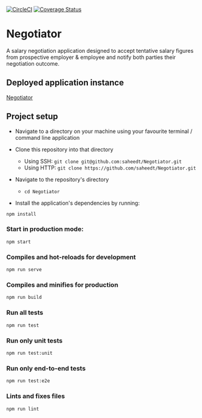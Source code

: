 [![CircleCI](https://circleci.com/gh/saheedt/Negotiator.svg?style=shield)](https://circleci.com/gh/saheedt/Negotiator)
[![Coverage Status](https://coveralls.io/repos/github/saheedt/Negotiator/badge.svg?branch=master)](https://coveralls.io/github/saheedt/Negotiator?branch=master)

# Negotiator
A salary negotiation application designed to accept tentative salary figures from prospective employer & employee and notify both parties their negotiation outcome.

## Deployed application instance
[Negotiator](https://5e694cc20f73c66facd5010a--cocky-mccarthy-9bef7d.netlify.com/)
## Project setup
* Navigate to a directory on your machine using your favourite terminal / command line application
* Clone this repository into that directory
  - Using SSH: ```git clone git@github.com:saheedt/Negotiator.git```
  - Using HTTP: ```git clone https://github.com/saheedt/Negotiator.git```
* Navigate to the repository's directory
    - `cd Negotiator`

* Install the application's dependencies by running:
```
npm install
```

### Start in production mode:
```
npm start
```

### Compiles and hot-reloads for development
```
npm run serve
```

### Compiles and minifies for production
```
npm run build
```

### Run all tests
```
npm run test
```

### Run only unit tests
```
npm run test:unit
```

### Run only end-to-end tests
```
npm run test:e2e
```

### Lints and fixes files
```
npm run lint
```

